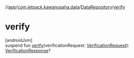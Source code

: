 //[app](../../../index.md)/[com.jetpack.kawanusaha.data](../index.md)/[DataRepository](index.md)/[verify](verify.md)

# verify

[androidJvm]\
suspend fun [verify](verify.md)(verificationRequest: [VerificationRequest](../-verification-request/index.md)): [VerificationResponse](../-verification-response/index.md)?
